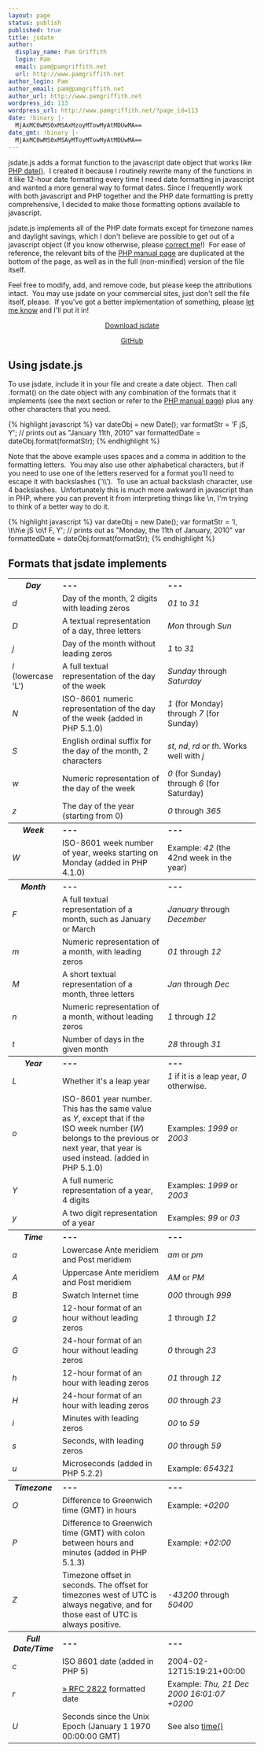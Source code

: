 ```yaml
---
layout: page
status: publish
published: true
title: jsdate
author:
  display_name: Pam Griffith
  login: Pam
  email: pam@pamgriffith.net
  url: http://www.pamgriffith.net
author_login: Pam
author_email: pam@pamgriffith.net
author_url: http://www.pamgriffith.net
wordpress_id: 113
wordpress_url: http://www.pamgriffith.net/?page_id=113
date: !binary |-
  MjAxMC0wMS0xMSAxMzoyMTowMyAtMDUwMA==
date_gmt: !binary |-
  MjAxMC0wMS0xMSAyMToyMTowMyAtMDUwMA==
---
```

<p>jsdate.js adds a format function to the javascript date object that works like <a href="http://php.net/manual/en/function.date.php">PHP date()</a>.  I created it because I routinely rewrite many of the functions in it like 12-hour date formatting every time I need date formatting in javascript and wanted a more general way to format dates. Since I frequently work with both javascript and PHP together and the PHP date formatting is pretty comprehensive, I decided to make those formatting options available to javascript.</p>
<p>jsdate.js implements all of the PHP date formats except for timezone names and daylight savings, which I don't believe are possible to get out of a javascript object (If you know otherwise, please <a title="Contact" href="http://www.pamgriffith.net/contact">correct me</a>!)  For ease of reference, the relevant bits of the <a href="http://php.net/manual/en/function.date.php">PHP manual page</a> are duplicated at the bottom of the page, as well as in the full (non-minified) version of the file itself.</p>
<p>Feel free to modify, add, and remove code, but please keep the attributions intact.  You may use jsdate on your commercial sites, just don't sell the file itself, please.  If you've got a better implementation of something, please <a title="Contact" href="http://www.pamgriffith.net/contact">let me know</a> and I'll put it in!</p>

<p style="text-align: center;"><a class="download_button" href="http://www.pamgriffith.net/downloads/jsdate.zip">Download jsdate</a></p>
<p style="text-align: center;"><a class="download_button" href="https://github.com/pamgriffith/JSDate">GitHub</a></p>

<h2>Using jsdate.js</h2>
<p>To use jsdate, include it in your file and create a date object.  Then call .format() on the date object with any combination of the formats that it implements (see the next section or refer to the <a href="http://php.net/manual/en/function.date.php">PHP manual page</a>) plus any other characters that you need.</p>

{% highlight javascript %}
var dateObj = new Date();
var formatStr = 'F jS, Y'; // prints out as "January 11th, 2010"
var formattedDate = dateObj.format(formatStr);
{% endhighlight %}

<p>Note that the above example uses spaces and a comma in addition to the formatting letters.  You may also use other alphabetical characters, but if you need to use one of the letters reserved for a format you'll need to escape it with backslashes ('\\').  To use an actual backslash character, use 4 backslashes.  Unfortunately this is much more awkward in javascript than in PHP, where you can prevent it from interpreting things like \n, I'm trying to think of a better way to do it.</p>

{% highlight javascript %}
var dateObj = new Date();
var formatStr = 'l, \\t\\h\\e jS \\o\\f F, Y'; // prints out as "Monday, the 11th of January, 2010"
var formattedDate = dateObj.format(formatStr);
{% endhighlight %}

<h2>Formats that jsdate implements</h2>
<table>
<tbody>
<tr valign="middle">
<th align="center"><em>Day</em></th>
<th align="left">---</th>
<th align="left">---</th>
</tr>
<tr valign="middle">
<td align="left"><em>d</em></td>
<td align="left">Day of the month, 2 digits with leading zeros</td>
<td align="left"><em>01</em> to <em>31</em></td>
</tr>
<tr valign="middle">
<td align="left"><em>D</em></td>
<td align="left">A textual representation of a day, three letters</td>
<td align="left"><em>Mon</em> through <em>Sun</em></td>
</tr>
<tr valign="middle">
<td align="left"><em>j</em></td>
<td align="left">Day of the month without leading zeros</td>
<td align="left"><em>1</em> to <em>31</em></td>
</tr>
<tr valign="middle">
<td align="left"><em>l</em> (lowercase 'L')</td>
<td align="left">A full textual representation of the day of the week</td>
<td align="left"><em>Sunday</em> through <em>Saturday</em></td>
</tr>
<tr valign="middle">
<td align="left"><em>N</em></td>
<td align="left">ISO-8601 numeric representation of the day of the week (added in PHP 5.1.0)</td>
<td align="left"><em>1</em> (for Monday) through <em>7</em> (for Sunday)</td>
</tr>
<tr valign="middle">
<td align="left"><em>S</em></td>
<td align="left">English ordinal suffix for the day of the month, 2 characters</td>
<td align="left"><em>st</em>, <em>nd</em>, <em>rd</em> or <em>th</em>. Works well with <em>j</em></td>
</tr>
<tr valign="middle">
<td align="left"><em>w</em></td>
<td align="left">Numeric representation of the day of the week</td>
<td align="left"><em>0</em> (for Sunday) through <em>6</em> (for Saturday)</td>
</tr>
<tr valign="middle">
<td align="left"><em>z</em></td>
<td align="left">The day of the year (starting from 0)</td>
<td align="left"><em>0</em> through <em>365</em></td>
</tr>
<tr valign="middle">
<th align="center"><em>Week</em></th>
<th align="left">---</th>
<th align="left">---</th>
</tr>
<tr valign="middle">
<td align="left"><em>W</em></td>
<td align="left">ISO-8601 week number of year, weeks starting on Monday (added in PHP 4.1.0)</td>
<td align="left">Example: <em>42</em> (the 42nd week in the year)</td>
</tr>
<tr valign="middle">
<th align="center"><em>Month</em></th>
<th align="left">---</th>
<th align="left">---</th>
</tr>
<tr valign="middle">
<td align="left"><em>F</em></td>
<td align="left">A full textual representation of a month, such as January or March</td>
<td align="left"><em>January</em> through <em>December</em></td>
</tr>
<tr valign="middle">
<td align="left"><em>m</em></td>
<td align="left">Numeric representation of a month, with leading zeros</td>
<td align="left"><em>01</em> through <em>12</em></td>
</tr>
<tr valign="middle">
<td align="left"><em>M</em></td>
<td align="left">A short textual representation of a month, three letters</td>
<td align="left"><em>Jan</em> through <em>Dec</em></td>
</tr>
<tr valign="middle">
<td align="left"><em>n</em></td>
<td align="left">Numeric representation of a month, without leading zeros</td>
<td align="left"><em>1</em> through <em>12</em></td>
</tr>
<tr valign="middle">
<td align="left"><em>t</em></td>
<td align="left">Number of days in the given month</td>
<td align="left"><em>28</em> through <em>31</em></td>
</tr>
<tr valign="middle">
<th align="center"><em>Year</em></th>
<th align="left">---</th>
<th align="left">---</th>
</tr>
<tr valign="middle">
<td align="left"><em>L</em></td>
<td align="left">Whether it's a leap year</td>
<td align="left"><em>1</em> if it is a leap year, <em>0</em> otherwise.</td>
</tr>
<tr valign="middle">
<td align="left"><em>o</em></td>
<td align="left">ISO-8601 year number. This has the same value as <em>Y</em>, except that if the ISO week number (<em>W</em>) belongs to the previous or next year, that year is used instead. (added in PHP 5.1.0)</td>
<td align="left">Examples: <em>1999</em> or <em>2003</em></td>
</tr>
<tr valign="middle">
<td align="left"><em>Y</em></td>
<td align="left">A full numeric representation of a year, 4 digits</td>
<td align="left">Examples: <em>1999</em> or <em>2003</em></td>
</tr>
<tr valign="middle">
<td align="left"><em>y</em></td>
<td align="left">A two digit representation of a year</td>
<td align="left">Examples: <em>99</em> or <em>03</em></td>
</tr>
<tr valign="middle">
<th align="center"><em>Time</em></th>
<th align="left">---</th>
<th align="left">---</th>
</tr>
<tr valign="middle">
<td align="left"><em>a</em></td>
<td align="left">Lowercase Ante meridiem and Post meridiem</td>
<td align="left"><em>am</em> or <em>pm</em></td>
</tr>
<tr valign="middle">
<td align="left"><em>A</em></td>
<td align="left">Uppercase Ante meridiem and Post meridiem</td>
<td align="left"><em>AM</em> or <em>PM</em></td>
</tr>
<tr valign="middle">
<td align="left"><em>B</em></td>
<td align="left">Swatch Internet time</td>
<td align="left"><em>000</em> through <em>999</em></td>
</tr>
<tr valign="middle">
<td align="left"><em>g</em></td>
<td align="left">12-hour format of an hour without leading zeros</td>
<td align="left"><em>1</em> through <em>12</em></td>
</tr>
<tr valign="middle">
<td align="left"><em>G</em></td>
<td align="left">24-hour format of an hour without leading zeros</td>
<td align="left"><em>0</em> through <em>23</em></td>
</tr>
<tr valign="middle">
<td align="left"><em>h</em></td>
<td align="left">12-hour format of an hour with leading zeros</td>
<td align="left"><em>01</em> through <em>12</em></td>
</tr>
<tr valign="middle">
<td align="left"><em>H</em></td>
<td align="left">24-hour format of an hour with leading zeros</td>
<td align="left"><em>00</em> through <em>23</em></td>
</tr>
<tr valign="middle">
<td align="left"><em>i</em></td>
<td align="left">Minutes with leading zeros</td>
<td align="left"><em>00</em> to <em>59</em></td>
</tr>
<tr valign="middle">
<td align="left"><em>s</em></td>
<td align="left">Seconds, with leading zeros</td>
<td align="left"><em>00</em> through <em>59</em></td>
</tr>
<tr valign="middle">
<td align="left"><em>u</em></td>
<td align="left">Microseconds (added in PHP 5.2.2)</td>
<td align="left">Example: <em>654321</em></td>
</tr>
<tr valign="middle">
<th align="center"><em>Timezone</em></th>
<th align="left">---</th>
<th align="left">---</th>
</tr>
<tr valign="middle">
<td align="left"><em>O</em></td>
<td align="left">Difference to Greenwich time (GMT) in hours</td>
<td align="left">Example: <em>+0200</em></td>
</tr>
<tr valign="middle">
<td align="left"><em>P</em></td>
<td align="left">Difference to Greenwich time (GMT) with colon between hours and minutes (added in PHP 5.1.3)</td>
<td align="left">Example: <em>+02:00</em></td>
</tr>
<tr valign="middle">
<td align="left"><em>Z</em></td>
<td align="left">Timezone offset in seconds. The offset for timezones west of UTC is always negative, and for those east of UTC is always positive.</td>
<td align="left"><em>-43200</em> through <em>50400</em></td>
</tr>
<tr valign="middle">
<th align="center"><em>Full Date/Time</em></th>
<th align="left">---</th>
<th align="left">---</th>
</tr>
<tr valign="middle">
<td align="left"><em>c</em></td>
<td align="left">ISO 8601 date (added in PHP 5)</td>
<td align="left">2004-02-12T15:19:21+00:00</td>
</tr>
<tr valign="middle">
<td align="left"><em>r</em></td>
<td align="left"><a href="http://www.faqs.org/rfcs/rfc2822">» RFC 2822</a> formatted date</td>
<td align="left">Example: <em>Thu, 21 Dec 2000 16:01:07 +0200</em></td>
</tr>
<tr valign="middle">
<td align="left"><em>U</em></td>
<td align="left">Seconds since the Unix Epoch (January 1 1970 00:00:00 GMT)</td>
<td align="left">See also <a href="http://www.php.net/manual/en/function.time.php">time()</a></td>
</tr>
</tbody>
</table>
